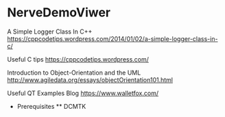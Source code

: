 # NerveDemoViwer

A Simple Logger Class In C++
https://cppcodetips.wordpress.com/2014/01/02/a-simple-logger-class-in-c/

Useful C tips
https://cppcodetips.wordpress.com/

Introduction to Object-Orientation and the UML
http://www.agiledata.org/essays/objectOrientation101.html

Useful QT Examples Blog
https://www.walletfox.com/

* Prerequisites
** DCMTK
